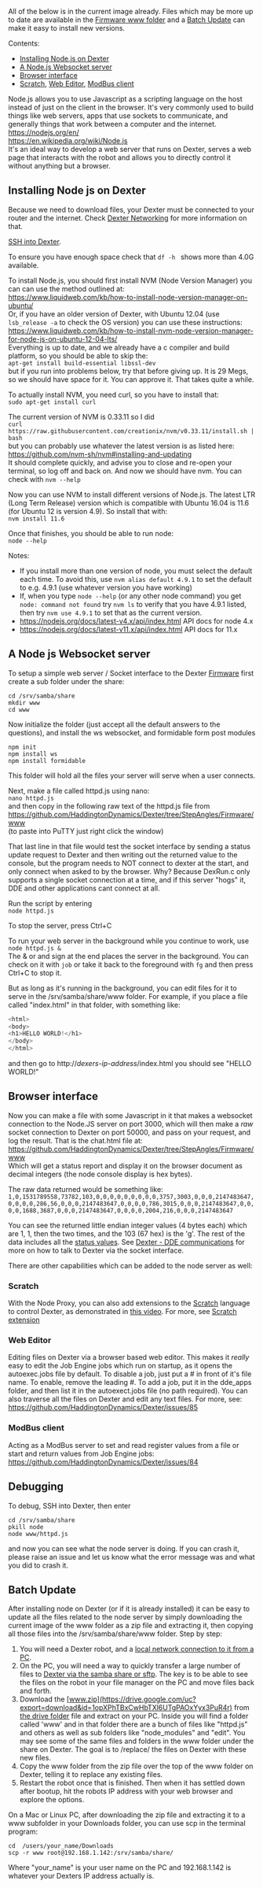 All of the below is in the current image already. Files which may be more up to date are available in the [Firmware www folder](https://github.com/HaddingtonDynamics/Dexter/tree/Stable_Conedrive/Firmware/www) and a [Batch Update](#batch-update) can make it easy to install new versions.

Contents:
- <a href="#installing-node-js-on-dexter">Installing Node.js on Dexter</a>
- <a href="#a-node-js-websocket-server">A Node.js Websocket server</a>
- <a href="#browser-interface">Browser interface</a>
- <a href="#scratch">Scratch</a>, <a href="#web-editor">Web Editor</a>, <a href="#modbus-client">ModBus client</a>

Node.js allows you to use Javascript as a scripting language on the host instead of just on the client in the browser. It's very commonly used to build things like web servers, apps that use sockets to communicate, and generally things that work between a computer and the internet.<BR>
https://nodejs.org/en/ <BR>
https://en.wikipedia.org/wiki/Node.js
<BR>It's an ideal way to develop a web server that runs on Dexter, serves a web page that interacts with the robot and allows you to directly control it without anything but a browser.

## Installing Node js on Dexter
Because we need to download files, your Dexter must be connected to your router and the internet. Check [Dexter Networking](Dexter-Networking) for more information on that.

[SSH into Dexter](SSH-into-Dexter).

To ensure you have enough space check that `df -h ` shows more than 4.0G available.

To install Node.js, you should first install NVM (Node Version Manager) you can can use the method outlined at:<BR>
https://www.liquidweb.com/kb/how-to-install-node-version-manager-on-ubuntu/<BR>
Or, if you have an older version of Dexter, with Ubuntu 12.04 (use `lsb_release -a` to check the OS version) you can use these instructions:<BR>
https://www.liquidweb.com/kb/how-to-install-nvm-node-version-manager-for-node-js-on-ubuntu-12-04-lts/
<BR>Everything is up to date, and we already have a c compiler and build platform, so you should be able to skip the:<BR> 
`apt-get install build-essential libssl-dev`
<BR>but if you run into problems below, try that before giving up. It is 29 Megs, so we should have space for it. You can approve it. That takes quite a while. 

To actually install NVM, you need curl, so you have to install that:<BR>
`sudo apt-get install curl`

The current version of NVM is 0.33.11 so I did<BR>
`curl https://raw.githubusercontent.com/creationix/nvm/v0.33.11/install.sh | bash`
<BR>but you can probably use whatever the latest version is as listed here:<BR>
https://github.com/nvm-sh/nvm#installing-and-updating <BR>
It should complete quickly, and advise you to close and re-open your terminal, so log off and back on. And now we should have nvm. You can check with `nvm --help`

Now you can use NVM to install different versions of Node.js. The latest LTR (Long Term Release) version which is compatible with Ubuntu 16.04 is 11.6 (for Ubuntu 12 is version 4.9). So install that with:<BR>
`nvm install 11.6`

Once that finishes, you should be able to run node:<BR>
`node --help`

Notes:<BR>
- If you install more than one version of node, you must select the default each time. To avoid this, use `nvm alias default 4.9.1` to set the default to e.g. 4.9.1 (use whatever version you have working)
- If, when you type `node --help` (or any other node command) you get `node: command not found` try `nvm ls` to verify that you have 4.9.1 listed, then try `nvm use 4.9.1` to set that as the current version.
- https://nodejs.org/docs/latest-v4.x/api/index.html API docs for node 4.x
- https://nodejs.org/docs/latest-v11.x/api/index.html API docs for 11.x

## A Node js Websocket server

To setup a simple web server / Socket interface to the Dexter [Firmware](Firmware) first create a sub folder under the share:<BR>
````
cd /srv/samba/share
mkdir www
cd www
````
Now initialize the folder (just accept all the default answers to the questions), and install the ws websocket, and formidable form post modules
````
npm init
npm install ws
npm install formidable
````
This folder will hold all the files your server will serve when a user connects. 

Next, make a file called httpd.js using nano:<BR>
`nano httpd.js`<BR>
and then copy in the following raw text of the httpd.js file from<BR>
https://github.com/HaddingtonDynamics/Dexter/tree/StepAngles/Firmware/www
<BR>(to paste into PuTTY just right click the window)

That last line in that file would test the socket interface by sending a status update request to Dexter and then writing out the returned value to the console, but the program needs to NOT connect to dexter at the start, and only connect when asked to by the browser. Why? Because DexRun.c only supports a single socket connection at a time, and if this server "hogs" it, DDE and other applications cant connect at all. 

Run the script by entering<BR>
`node httpd.js`

To stop the server, press Ctrl+C

To run your web server in the background while you continue to work, use <BR>
`node httpd.js &`
<BR>The & or and sign at the end places the server in the background. You can check on it with `job` or take it back to the foreground with `fg` and then press Ctrl+C to stop it. 

But as long as it's running in the background, you can edit files for it to serve in the /srv/samba/share/www folder. For example, if you place a file called "index.html" in that folder, with something like:
```javascript
<html>
<body>
<h1>HELLO WORLD!</h1>
</body>
</html>
````
and then go to http://_dexers-ip-address_/index.html you should see "HELLO WORLD!"

## Browser interface
Now you can make a file with some Javascript in it that makes a websocket connection to the Node.JS server on port 3000, which will then make a _raw_ socket connection to Dexter on port 50000, and pass on your request, and log the result. That is the chat.html file at:<BR>
https://github.com/HaddingtonDynamics/Dexter/tree/StepAngles/Firmware/www
<BR>Which will get a status report and display it on the browser document as decimal integers (the node console display is hex bytes). 

The raw data returned would be something like:
`1,0,1531789558,73782,103,0,0,0,0,0,0,0,0,0,3757,3003,0,0,0,2147483647,0,0,0,0,286,56,0,0,0,2147483647,0,0,0,0,786,3015,0,0,0,2147483647,0,0,0,0,1688,3687,0,0,0,2147483647,0,0,0,0,2004,216,0,0,0,2147483647
`

You can see the returned little endian integer values (4 bytes each) which are 1, 1, then the two times, and the 103 (67 hex) is the 'g'. The rest of the data includes all the [status values](status-data). See [Dexter - DDE communications](DexRun-DDE-communications) for more on how to talk to Dexter via the socket interface.

There are other capabilities which can be added to the node server as well:

### Scratch
With the Node Proxy, you can also add extensions to the [Scratch](https://scratch.mit.edu/) language to control Dexter, as demonstrated in [this video](https://www.facebook.com/steamaker/videos/577470826025034/). For more, see [Scratch extension](Scratch-extension)

### Web Editor
Editing files on Dexter via a browser based web editor. This makes it _really_ easy to edit the Job Engine jobs which run on startup, as it opens the autoexec.jobs file by default. To disable a job, just put a # in front of it's file name. To enable, remove the leading #. To add a job, put it in the dde_apps folder, and then list it in the autoexect.jobs file (no path required). You can also traverse all the files on Dexter and edit any text files. For more, see:<BR>
https://github.com/HaddingtonDynamics/Dexter/issues/85

### ModBus client
Acting as a ModBus server to set and read register values from a file or start and return values from Job Engine jobs:<BR>
https://github.com/HaddingtonDynamics/Dexter/issues/84

## Debugging
To debug, SSH into Dexter, then enter
````
cd /srv/samba/share
pkill node
node www/httpd.js
````
and now you can see what the node server is doing. If you can crash it, please raise an issue and let us know what the error message was and what you did to crash it. 

## Batch Update
After installing node on Dexter (or if it is already installed) it can be easy to update all the files related to the node server by simply downloading the current image of the www folder as a zip file and extracting it, then copying all those files into the /srv/samba/share/www folder. Step by step:
1. You will need a Dexter robot, and a [local network connection to it from a PC](Dexter-Networking#connection). 
2. On the PC, you will need a way to quickly transfer a large number of files to [Dexter via the samba share or sftp](Dexter-Networking#file-sharing). The key is to be able to see the files on the robot in your file manager on the PC and move files back and forth.
3. Download the [www.zip](https://drive.google.com/uc?export=download&id=1opXPhTBxCwHbTXl6UTgPAOxYyx3PuR4r) from [the drive folder](https://drive.google.com/file/d/1opXPhTBxCwHbTXl6UTgPAOxYyx3PuR4r/view?usp=sharing) file and extract on your PC. Inside you will find a folder called 'www' and in that folder there are a bunch of files like "httpd.js" and others as well as sub folders like "node_modules" and "edit". You may see some of the same files and folders in the www folder under the share on Dexter. The goal is to /replace/ the files on Dexter with these new files. 
4. Copy the www folder from the zip file over the top of the www folder on Dexter, telling it to replace any existing files. 
5. Restart the robot once that is finished. Then when it has settled down after bootup, hit the robots IP address with your web browser and explore the options. 

On a Mac or Linux PC, after downloading the zip file and extracting it to a www subfolder in your Downloads folder, you can use scp in the terminal program:
````
cd  /users/your_name/Downloads
scp -r www root@192.168.1.142:/srv/samba/share/
````
Where "your_name" is your user name on the PC and 192.168.1.142 is whatever your Dexters IP address actually is. 